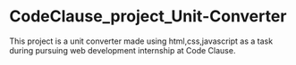# CodeClause_project_Unit-Converter
This project is a unit converter made using html,css,javascript as a task during pursuing web development internship at Code Clause.
